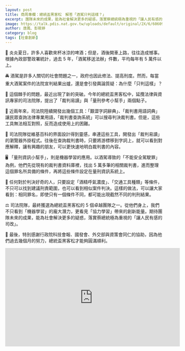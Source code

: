 ```yaml
---
layout: post
title: 商周專欄：總統盃黑客松　解答「酒駕只判這樣？」
excerpt: 團隊未來的成果，能為社會解決更多的疑惑，落實蔡總統極為重視的「讓人民有感的司改」。
image: https://talk.pdis.nat.gov.tw/uploads/default/original/2X/6/606099375bd1485019f4dc761094d19eb14c66e1.jpeg
author: 唐鳳、彭筱婷
category: blog
tags: [社會創新]
---
```


🍺 炎炎夏日，許多人喜歡來杯冰涼的啤酒；但是，酒後開車上路，往往造成憾事。根據內政部警政署統計，過去 5 年，「酒駕移送法辦」件數，平均每年有 5 萬件以上。

🚔 酒駕是許多人關切的社會問題之一，政府也因此修法、提高刑度。然而，每當重大酒駕案件的法院宣判結果出爐，還是會引發輿論質疑：為什麼「只判這樣」？

💁 這個棘手的問題，最近出現了新的突破。今年的總統盃黑客松中，延攬法律與資訊專家的司法院隊，提出了「裁判易讀」與「量刑參考小幫手」兩個點子。

🔧 近兩年來，司法院陸續開發出幾個工具：「艱澀字詞辭典」、「裁判書用語詞典」讓民眾查詢法律專業用語，「裁判書查詢系統」可以搜尋判決裁判書。但是，這些工具無法相互對照，反而造成使用上的困難。

🔗 司法院隊從維基百科的界面設計得到靈感，串連這些工具，開發出「裁判易讀」的瀏覽器外掛程式。往後在查詢裁判書時，只要將游標移到字詞上，就可以看到對應解釋，讓有興趣的朋友，可以更快速地明白裁判書的內容。

🖥 「量刑資訊小幫手」，則是機器學習的應用。以酒駕導致的「不能安全駕駛罪」為例，他們先從現有的裁判書資料庫裡，找出 5 萬多筆的相關裁判書，進而整理這個罪名所具備的條件，再將這些條件設定在量刑資訊系統上。

📲 任何對於判決好奇的人，只要設定「酒精呼氣濃度」、「交通工具種類」等條件，不只可以找到建議刑責範圍，也可以看到相似案件判決。這樣的做法，可以讓大家看到：相同罪名，即使只有一個條件不同，都可能出現截然不同的判刑結果。

⚖ 司法院隊，最終獲選為總統盃黑客松的 5 個卓越團隊之一。從他們身上，我們不只看到「機器學習」的龐大潛力，更看見「協力學習」帶來的創新能量。期待團隊未來的成果，能為社會解決更多的疑惑，落實蔡總統極為重視的「讓人民有感的司改」。

🙏 最後，特別感謝行政院科技會報、國發會、外交部與資策會同仁的協助，因為他們過去幾個月的努力，總統盃黑客松才能夠圓滿順利。

<center>
 <iframe width="560" height="315" src="https://www.youtube.com/embed/vXdYDxK0goI" frameborder="0" allowfullscreen></iframe>
</center>
